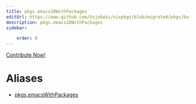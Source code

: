 ```yaml
---
title: pkgs.emacs28WithPackages
editUrl: https://www.github.com/hsjobeki/nixpkgs/blob/migrated/pkgs/build-support/emacs/wrapper.nix#L42C1
description: pkgs.emacs28WithPackages
sidebar:

    order: 8
---
```


<a href="https://www.github.com/hsjobeki/nixpkgs/blob/migrated/pkgs/build-support/emacs/wrapper.nix#L42C1">Contribute Now!</a>


# Aliases

- [pkgs.emacsWithPackages](/nix-doc-comments/reference/pkgs/pkgs-emacswithpackages)


